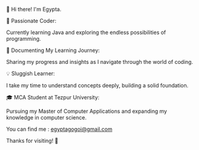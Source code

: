 👋 Hi there! I'm Egypta.

🌱 Passionate Coder:

Currently learning Java and exploring the endless possibilities of programming.

📝 Documenting My Learning Journey:

Sharing my progress and insights as I navigate through the world of coding.

💡 Sluggish Learner:

I take my time to understand concepts deeply, building a solid foundation.

🎓 MCA Student at Tezpur University:

Pursuing my Master of Computer Applications and expanding my knowledge in computer science.

You can find me : egyptagogoi@gmail.com

Thanks for visiting! 🚀
